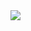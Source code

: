 <a href="https://abstrusegoose.com/249">
  <img src="https://abstrusegoose.com/strips/ars_longa_vita_brevis.png">
</a>


